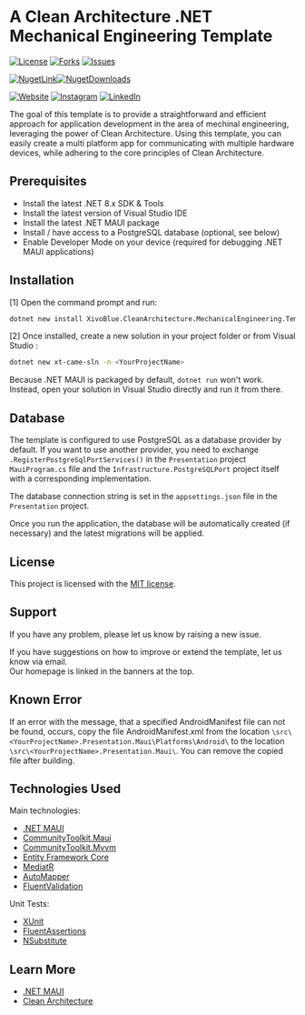 <!-- Project Shields & URLs -->
[github_build-shield]: https://img.shields.io/badge/
[license-shield]: https://img.shields.io/github/license/XivotecGmbH/CleanArchitecture.MechanicalEngineering
[license-url]: https://github.com/XivotecGmbH/CleanArchitecture.MechanicalEngineering/blob/master/LICENSE
[contributors-url]: https://github.com/XivotecGmbH/CleanArchitecture.MechanicalEngineering/graphs/contributors
[forks-shield]: https://img.shields.io/github/forks/XivotecGmbH/CleanArchitecture.MechanicalEngineering
[forks-url]: https://github.com/XivotecGmbH/CleanArchitecture.MechanicalEngineering/network/members
[issues-shield]: https://img.shields.io/github/issues/XivotecGmbH/CleanArchitecture.MechanicalEngineering
[issues-url]: https://github.com/XivotecGmbH/CleanArchitecture.MechanicalEngineering/issues

[nuget-shield]: https://img.shields.io/nuget/v/XivoBlue.CleanArchitecture.MechanicalEngineering.Template?label=NuGet
[nuget-url]: https://www.nuget.org/packages/XivoBlue.CleanArchitecture.MechanicalEngineering.Template
[nuget-d-shield]: https://img.shields.io/nuget/dt/XivoBlue.CleanArchitecture.MechanicalEngineering.Template?label=Downloads
[nuget-d-url]: https://www.nuget.org/packages/XivoBlue.CleanArchitecture.MechanicalEngineering.Template

[website-shield]: https://img.shields.io/badge/Xivotec-blue
[website-url]: https://xivotec.com/
[instagram-shield]: https://img.shields.io/badge/Xivotec-blue?logo=instagram&logoColor=white
[instagram-url]: https://www.instagram.com/xivotec
[linkedin-shield]: https://img.shields.io/badge/Xivotec-blue?logo=linkedin&logoColor=white
[linkedin-url]: https://de.linkedin.com/company/xivotec

# A Clean Architecture .NET Mechanical Engineering Template
[![License][license-shield]][license-url] [![Forks][forks-shield]][forks-url] [![Issues][issues-shield]][issues-url]

[![NugetLink][nuget-shield]][nuget-url][![NugetDownloads][nuget-d-shield]][nuget-d-url]

[![Website][website-shield]][website-url] [![Instagram][instagram-shield]][instagram-url] [![LinkedIn][linkedin-shield]][linkedin-url]

The goal of this template is to provide a straightforward and efficient approach for application development in the area of mechinal engineering, leveraging the power of Clean Architecture.
Using this template, you can easily create a multi platform app for communicating with multiple hardware devices, while adhering to the core principles of Clean Architecture.

## Prerequisites
- Install the latest .NET 8.x SDK & Tools
- Install the latest version of Visual Studio IDE
- Install the latest .NET MAUI package
- Install / have access to a PostgreSQL database (optional, see below)
- Enable Developer Mode on your device (required for debugging .NET MAUI applications)

## Installation
[1] Open the command prompt and run:

```bash
dotnet new install XivoBlue.CleanArchitecture.MechanicalEngineering.Template
```

[2] Once installed, create a new solution in your project folder or from Visual Studio :

```bash
dotnet new xt-came-sln -n <YourProjectName>
```

Because .NET MAUI is packaged by default, `dotnet run` won't work.  
Instead, open your solution in Visual Studio directly and run it from there.


## Database

The template is configured to use PostgreSQL as a database provider by default. If you want to use another provider, you need to exchange `.RegisterPostgreSqlPortServices()`
in the `Presentation` project `MauiProgram.cs` file and the `Infrastructure.PostgreSQLPort` project itself with a corresponding implementation.

The database connection string is set in the `appsettings.json` file in the `Presentation` project.

Once you run the application, the database will be automatically created (if necessary) and the latest migrations will be applied.

## License

This project is licensed with the [MIT license](LICENSE).

## Support

If you have any problem, please let us know by raising a new issue.

If you have suggestions on how to improve or extend the template, let us know via email.  
Our homepage is linked in the banners at the top.

## Known Error

If an error with the message, that a specified AndroidManifest file can not be found, occurs, copy the file AndroidManifest.xml from the location `\src\<YourProjectName>.Presentation.Maui\Platforms\Android\` to the location `\src\<YourProjectName>.Presentation.Maui\`. You can remove the copied file after building.

## Technologies Used

Main technologies:
* [.NET MAUI](https://learn.microsoft.com/en-us/dotnet/maui/)
* [CommunityToolkit.Maui](https://github.com/CommunityToolkit/Maui)
* [CommunityToolkit.Mvvm](https://learn.microsoft.com/de-de/dotnet/communitytoolkit/mvvm/)
* [Entity Framework Core](https://docs.microsoft.com/en-us/ef/core/)
* [MediatR](https://github.com/jbogard/MediatR)
* [AutoMapper](https://automapper.org/)
* [FluentValidation](https://fluentvalidation.net/)

Unit Tests:  
* [XUnit](https://xunit.net/)
* [FluentAssertions](https://fluentassertions.com/)
* [NSubstitute](https://nsubstitute.github.io/)

## Learn More

* [.NET MAUI](https://learn.microsoft.com/en-us/dotnet/maui/)
* [Clean Architecture](https://blog.cleancoder.com/uncle-bob/2012/08/13/the-clean-architecture.html)
